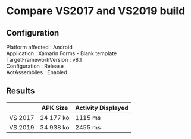 # Compare VS2017 and VS2019 build

## Configuration

Platform affected : Android<br/>
Application : Xamarin Forms - Blank template<br/>
TargetFrameworkVersion : v8.1<br/>
Configuration : Release<br/>
AotAssemblies : Enabled<br/>

## Results

|               |    APK Size   |  Activity Displayed |
| ------------- | ------------- | ------------------- |
| VS 2017       | 24 177 ko     | 1115 ms             |
| VS 2019       | 34 938 ko     | 2455 ms             |

